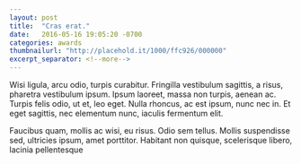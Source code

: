 ```yaml
---
layout: post
title:  "Cras erat."
date:   2016-05-16 19:05:20 -0700
categories: awards
thumbnailurl: "http://placehold.it/1000/ffc926/000000"
excerpt_separator: <!--more-->
---
```

Wisi ligula, arcu odio, turpis curabitur. Fringilla vestibulum sagittis, a risus, pharetra vestibulum ipsum. Ipsum laoreet, massa non turpis, aenean ac. Turpis felis odio, ut et, leo eget. Nulla rhoncus, ac est ipsum, nunc nec in. Et eget sagittis, nec elementum nunc, iaculis fermentum elit.
<!--more-->
Faucibus quam, mollis ac wisi, eu risus. Odio sem tellus. Mollis suspendisse sed, ultricies ipsum, amet porttitor. Habitant non quisque, scelerisque libero, lacinia pellentesque
